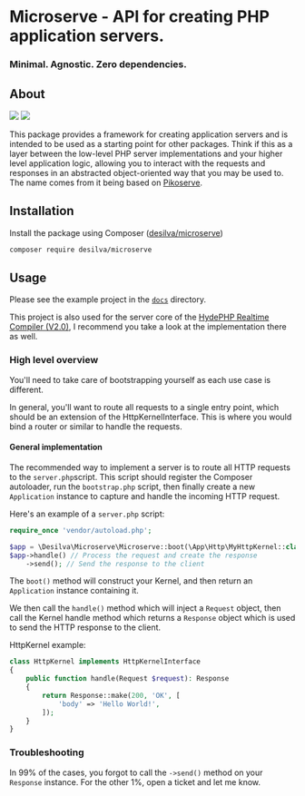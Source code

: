 # Microserve - API for creating PHP application servers.

### Minimal. Agnostic. Zero dependencies.

## About

![](https://img.shields.io/packagist/dt/desilva/microserve)
![](https://img.shields.io/packagist/v/desilva/microserve)


This package provides a framework for creating application servers and is intended to be
used as a starting point for other packages. Think if this as a layer between the low-level
PHP server implementations and your higher level application logic, allowing you to interact
with the requests and responses in an abstracted object-oriented way that you may be used to.
The name comes from it being based on [Pikoserve](https://github.com/caendesilva/pikoserve).

## Installation
Install the package using Composer ([desilva/microserve](https://packagist.org/packages/desilva/microserve))

```bash
composer require desilva/microserve
```


## Usage

Please see the example project in the [`docs`](docs/installation.md) directory.

This project is also used for the server core of the [HydePHP Realtime Compiler (V2.0)](https://github.com/hydephp/realtime-compiler),
I recommend you take a look at the implementation there as well.

### High level overview

You'll need to take care of bootstrapping yourself as each use case is different.

In general, you'll want to route all requests to a single entry point, which should
be an extension of the HttpKernelInterface. This is where you would bind a router
or similar to handle the requests.

#### General implementation

The recommended way to implement a server  is to route all HTTP requests to the `server.php`script.
This script should register the Composer autoloader, run the `bootstrap.php` script, then finally
create a new `Application` instance to capture and handle the incoming HTTP request.

Here's an example of a `server.php` script:
```php
require_once 'vendor/autoload.php';

$app = \Desilva\Microserve\Microserve::boot(\App\Http\MyHttpKernel::class);
$app->handle() // Process the request and create the response
    ->send(); // Send the response to the client
```

The `boot()` method will construct your Kernel, and then return an `Application` instance containing it.

We then call the `handle()` method which will inject a `Request` object, then call the Kernel handle method
which returns a `Response` object which is used to send the HTTP response to the client.

HttpKernel example:
```php
class HttpKernel implements HttpKernelInterface
{
    public function handle(Request $request): Response
    {
        return Response::make(200, 'OK', [
            'body' => 'Hello World!',
        ]);
    }
}
```

### Troubleshooting

In 99% of the cases, you forgot to call the `->send()` method on your `Response` instance. For the other 1%, open a ticket and let me know.
